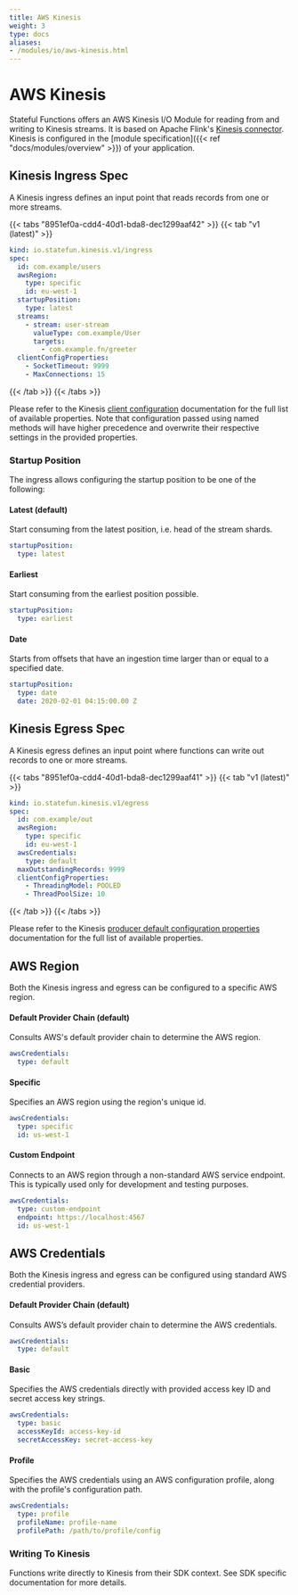 ```yaml
---
title: AWS Kinesis
weight: 3
type: docs
aliases:
- /modules/io/aws-kinesis.html
---
```

<!--
Licensed to the Apache Software Foundation (ASF) under one
or more contributor license agreements.  See the NOTICE file
distributed with this work for additional information
regarding copyright ownership.  The ASF licenses this file
to you under the Apache License, Version 2.0 (the
"License"); you may not use this file except in compliance
with the License.  You may obtain a copy of the License at

  http://www.apache.org/licenses/LICENSE-2.0

Unless required by applicable law or agreed to in writing,
software distributed under the License is distributed on an
"AS IS" BASIS, WITHOUT WARRANTIES OR CONDITIONS OF ANY
KIND, either express or implied.  See the License for the
specific language governing permissions and limitations
under the License.
-->

# AWS Kinesis


Stateful Functions offers an AWS Kinesis I/O Module for reading from and writing to Kinesis streams.
It is based on Apache Flink's [Kinesis connector](https://ci.apache.org/projects/flink/flink-docs-release-1.10/dev/connectors/kinesis.html).
Kinesis is configured in the [module specification]({{< ref "docs/modules/overview" >}}) of your application.


## Kinesis Ingress Spec

A Kinesis ingress defines an input point that reads records from one or more streams.

{{< tabs "8951ef0a-cdd4-40d1-bda8-dec1299aaf42" >}}
{{< tab "v1 (latest)" >}}
```yaml
kind: io.statefun.kinesis.v1/ingress
spec:
  id: com.example/users
  awsRegion:
    type: specific
    id: eu-west-1
  startupPosition:
    type: latest
  streams:
    - stream: user-stream
      valueType: com.example/User
      targets:
        - com.example.fn/greeter
  clientConfigProperties:
    - SocketTimeout: 9999
    - MaxConnections: 15
```
{{< /tab >}}
{{< /tabs >}}

Please refer to the Kinesis [client configuration](https://docs.aws.amazon.com/AWSJavaSDK/latest/javadoc/com/amazonaws/ClientConfiguration.html) documentation for the full list of available properties.
Note that configuration passed using named methods will have higher precedence and overwrite their respective settings in the provided properties.

### Startup Position

The ingress allows configuring the startup position to be one of the following:

#### Latest (default)

Start consuming from the latest position, i.e. head of the stream shards.

```yaml
startupPosition:
  type: latest
```

#### Earliest

Start consuming from the earliest position possible.

```yaml
startupPosition:
  type: earliest
```

#### Date

Starts from offsets that have an ingestion time larger than or equal to a specified date.

```yaml
startupPosition:
  type: date
  date: 2020-02-01 04:15:00.00 Z
```

## Kinesis Egress Spec

A Kinesis egress defines an input point where functions can write out records to one or more streams.

{{< tabs "8951ef0a-cdd4-40d1-bda8-dec1299aaf41" >}}
{{< tab "v1 (latest)" >}}
```yaml
kind: io.statefun.kinesis.v1/egress
spec:
  id: com.example/out
  awsRegion:
    type: specific
    id: eu-west-1
  awsCredentials:
    type: default
  maxOutstandingRecords: 9999
  clientConfigProperties:
    - ThreadingModel: POOLED
    - ThreadPoolSize: 10
```
{{< /tab >}}
{{< /tabs >}}

Please refer to the Kinesis [producer default configuration properties](https://github.com/awslabs/amazon-kinesis-producer/blob/master/java/amazon-kinesis-producer-sample/default_config.properties) documentation for the full list of available properties.

## AWS Region

Both the Kinesis ingress and egress can be configured to a specific AWS region.

#### Default Provider Chain (default)

Consults AWS's default provider chain to determine the AWS region.

```yaml
awsCredentials:
  type: default
```

#### Specific

Specifies an AWS region using the region's unique id.

```yaml
awsCredentials:
  type: specific
  id: us-west-1
```

#### Custom Endpoint

Connects to an AWS region through a non-standard AWS service endpoint.
This is typically used only for development and testing purposes.

```yaml
awsCredentials:
  type: custom-endpoint
  endpoint: https://localhost:4567
  id: us-west-1
```

## AWS Credentials

Both the Kinesis ingress and egress can be configured using standard AWS credential providers.

#### Default Provider Chain (default)

Consults AWS’s default provider chain to determine the AWS credentials.

```yaml
awsCredentials:
  type: default
```

#### Basic

Specifies the AWS credentials directly with provided access key ID and secret access key strings.

```yaml
awsCredentials:
  type: basic
  accessKeyId: access-key-id
  secretAccessKey: secret-access-key
```

#### Profile

Specifies the AWS credentials using an AWS configuration profile, along with the profile's configuration path.

```yaml
awsCredentials:
  type: profile
  profileName: profile-name
  profilePath: /path/to/profile/config
```

### Writing To Kinesis

Functions write directly to Kinesis from their SDK context.
See SDK specific documentation for more details.
